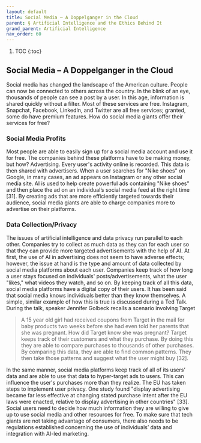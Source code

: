 ```yaml
---
layout: default
title: Social Media – A Doppelganger in the Cloud  
parent: § Artificial Intelligence and the Ethics Behind It  
grand_parent: Artificial Intelligence 
nav_order: 60 
---
```

<style>
.dont-break-out {
  /* These are technically the same, but use both */
  overflow-wrap: break-word;
  word-wrap: break-word;

     -ms-word-break: break-all;
  /* This is the dangerous one in WebKit, as it breaks things wherever */
  word-break: break-all;
  /* Instead use this non-standard one: */
  word-break: break-word;
}

.youtube-container {
    position: relative;
    width: 100%;
    height: 0;
    padding-bottom: 56.25%;
}
.youtube-video {
    position: absolute;
    top: 0;
    left: 0;
    width: 100%;
    height: 100%;
}

</style>

<div class="dont-break-out" markdown="1">

1. TOC
{:toc}

## Social Media – A Doppelganger in the Cloud
Social media has changed the landscape of the American culture. People can now be connected to others across the country. In the blink of an eye, thousands of people can see a post by a user. In this age, information is shared quickly without a filter. Most of these services are free. Instagram, Snapchat, Facebook, LinkedIn, and Twitter are all free services; granted, some do have premium features. How do social media giants offer their services for free?

### Social Media Profits
Most people are able to easily sign up for a social media account and use it for free. The companies behind these platforms have to be making money, but how? Advertising. Every user's activity online is recorded. This data is then shared with advertisers. When a user searches for "Nike shoes" on Google, in many cases, an ad appears on Instagram or any other social media site. AI is used to help create powerful ads containing "Nike shoes" and then place the ad on an individual’s social media feed at the right time [31]. By creating ads that are more efficiently targeted towards their audience, social media giants are able to charge companies more to advertise on their platforms. 

### Data Collection/Privacy
The issues of artificial intelligence and data privacy run parallel to each other. Companies try to collect as much data as they can for each user so that they can provide more targeted advertisements with the help of AI. At first, the use of AI in advertising does not seem to have adverse effects; however, the issue at hand is the type and amount of data collected by social media platforms about each user. Companies keep track of how long a user stays focused on individuals' posts/advertisements, what the user "likes," what videos they watch, and so on. By keeping track of all this data, social media platforms have a digital copy of their users. It has been said that social media knows individuals better than they know themselves. A simple, similar example of how this is true is discussed during a Ted Talk. During the talk, speaker Jennifer Golbeck recalls a scenario involving Target

> A 15 year old girl had received coupons from Target in the mail for baby products two weeks before she had even told her parents that she was pregnant. How did Target know she was pregnant? Target keeps track of their customers and what they purchase. By doing this they are able to compare purchases to thousands of other purchases. By comparing this data, they are able to find common patterns. They then take those patterns and suggest what the user might buy [32].

In the same manner, social media platforms keep track of all of its users’ data and are able to use that data to hyper-target ads to users. This can influence the user's purchases more than they realize. The EU has taken steps to implement user privacy. One study found "display advertising became far less effective at changing stated purchase intent after the EU laws were enacted, relative to display advertising in other countries" [33]. Social users need to decide how much information they are willing to give up to use social media and other resources for free. To make sure that tech giants are not taking advantage of consumers, there also needs to be regulations established concerning the use of individuals’ data and integration with AI-led marketing.

</div>

